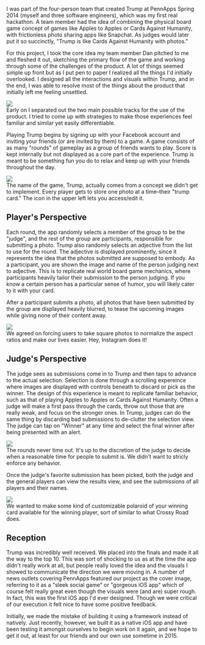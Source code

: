 I was part of the four-person team that created Trump at PennApps Spring 2014 (myself and three software engineers), which was my first real hackathon. A team member had the idea of combining the physical board game concept of games like Apples to Apples or Cards Against Humanity, with frictionless photo sharing apps like Snapchat. As judges would later put it so succinctly, "Trump is like Cards Against Humanity with photos." 

For this project, I took the core idea my team member Dan pitched to me and fleshed it out, sketching the primary flow of the game and working through some of the challenges of the product. A lot of things seemed simple up front but as I put pen to paper I realized all the things I'd initially overlooked. I designed all the interactions and visuals within Trump, and in the end, I was able to resolve most of the things about the product that initially left me feeling unsettled.

<div class="project-detail-image-one-across-with-caption">
  <div class="image-wrapper stroked"><img src="/images/trump-sketches.jpg"/></div>
  <div class="caption">Early on I separated out the two main possible tracks for the use of the product. I tried to come up with strategies to make those experiences feel familiar and similar yet easily differentiable.</div>
</div>

Playing Trump begins by signing up with your Facebook account and inviting  your friends (or are invited by them) to a game. A game consists of as many "rounds" of gameplay as a group of friends wants to play. Score is kept internally but not displayed as a core part of the experience. Trump is meant to be something fun you do to relax and keep up with your friends throughout the day.

<div class="project-detail-image-one-across-wide">
  <div class="image-wrapper stroked"><img src="/images/trump-screens-1.png"></div>
  <div class="caption">The name of the game, Trump, actually comes from a concept we didn't get to implement. Every player gets to store one photo at a time–their "trump card." The icon in the upper left lets you access/edit it.</div>
</div>

## Player's Perspective

Each round, the app randomly selects a member of the group to be the "judge", and the rest of the group are participants, responsible for submitting a photo. Trump also randomly selects an adjective from the list to use for the round. The adjective is displayed prominently, since it represents the idea that the photos submitted are supposed to embody. As a participant, you are shown the image and name of the person judging next to adjective. This is to replicate real world board game mechanics, where participants heavily tailor their submission to the person judging. If you know a certain person has a particular sense of humor, you will likely cater to it with your card.

After a participant submits a photo, all photos that have been submitted by the group are displayed heavily blurred, to tease the upcoming images while giving none of their content away.

<div class="project-detail-image-one-across-wide">
  <div class="image-wrapper stroked"><img src="/images/trump-screens-3.png"></div>
  <div class="caption">We agreed on forcing users to take square photos to normalize the aspect ratios and make our lives easier. Hey, Instagram does it!</div>
</div>

## Judge's Perspective
The judge sees as submissions come in to Trump and then taps to advance to the actual selection. Selection is done through a scrolling expereince where images are displayed with controls beneath to discard or pick as the winner. The design of this experience is meant to replicate familiar behavior, such as that of playing Apples to Apples or Cards Against Humanity. Often a judge will make a first pass through the cards, throw out those that are really weak, and focus on the stronger ones. In Trump, judges can do the same thing by discarding bad submissions to de-clutter the selection view. The judge can tap on "Winner" at any time and select the final winner after being presented with an alert.

<div class="project-detail-image-one-across-wide">
  <div class="image-wrapper stroked"><img src="/images/trump-screens-2.png"></div>
  <div class="caption">The rounds never time out. It's up to the discretion of the judge to decide when a reasonable time for people to submit is. We didn't want to stricly enforce any behavior.</div>
</div>

Once the judge's favorite submission has been picked, both the judge and the general players can view the results view, and see the submissions of all players and their names.

<div class="project-detail-image-one-across-with-caption">
  <div class="image-wrapper"><img src="/images/trump-screens-4.png"/></div>
  <div class="caption">We wanted to make some kind of customizable polaroid of your winning card available for the winning player, sort of similar to what Crossy Road does.</div>
</div>

## Reception
Trump was incredibly well received. We placed into the finals and made it all the way to the top 10. This was sort of shocking to us as at the time the app didn't really work at all, but people really loved the idea and the visuals I showed to communicate the direction we were moving in. A number of news outlets covering PennApps featured our project as the cover image, referring to it as a "sleek social game" or "gorgeous iOS app" which of course felt really great even though the visuals were (and are) super rough. In fact, this was the first iOS app I'd ever designed. Though we were critical of our execution it felt nice to have some positive feedback.


Initially, we made the mistake of building it using a framework instead of natively. Just recently, however, we built it as a native iOS app and have been testing it amongst ourselves to begin work on it again, and we hope to get it out, at least for our friends and our own use sometime in 2015.
